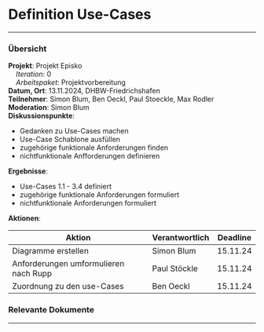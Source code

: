 # Definition Use-Cases

---

### Übersicht

**Projekt**: Projekt Episko \
&nbsp;&nbsp;&nbsp;&nbsp;_Iteration_: 0\
&nbsp;&nbsp;&nbsp;&nbsp;_Arbeitspaket_: Projektvorbereitung\
**Datum, Ort**: 13.11.2024, DHBW-Friedrichshafen\
**Teilnehmer**: Simon Blum, Ben Oeckl, Paul Stoeckle, Max Rodler\
**Moderation**: Simon Blum\
**Diskussionspunkte**: 

- Gedanken zu Use-Cases machen
- Use-Case Schablone ausfüllen
- zugehörige funktionale Anforderungen finden
- nichtfunktionale Anfforderungen definieren

**Ergebnisse**: 

- Use-Cases 1.1 - 3.4 definiert
- zugehörige funktionale Anforderungen formuliert
- nichtfunktionale Anforderungen formuliert

**Aktionen**:

| Aktion                                 | Verantwortlich | Deadline |
|----------------------------------------|----------------|----------|
| Diagramme erstellen                    | Simon Blum     | 15.11.24 |
| Anforderungen umformulieren nach Rupp  | Paul Stöckle   | 15.11.24 |
| Zuordnung zu den use-Cases             | Ben Oeckl      | 15.11.24 |

### Relevante Dokumente

---
